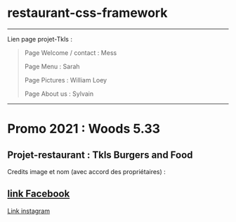 # restaurant-css-framework
***
Lien page projet-Tkls : 

> Page Welcome / contact : Mess
> 
> Page Menu : Sarah
> 
> Page Pictures : William Loey
> 
> Page About us : Sylvain

***

# Promo 2021 : Woods 5.33

## Projet-restaurant : Tkls Burgers and Food

Credits image et nom (avec accord des propriétaires) : 

[link Facebook](https://www.facebook.com/pages/category/Fast-Food-Restaurant/TKLS-FOOD-BurgersBeers-110805740802476/)
-
[Link instagram](https://www.instagram.com/tkls_food/)
